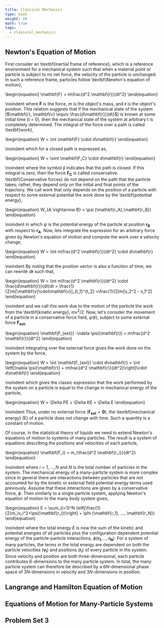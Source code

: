 ```yaml
---
title: Classical Mechanics
type: book
weight: 20
math: true
tags:
  - classical_mechanics
---
```


<!--more-->

## Newton's Equation of Motion

First consider an \textbf{inertial frame of reference}, which is a reference environment for a mechanical system such that when a material point or particle is subject to no net force, the velocity of the particle is unchanged. In such a reference frame, particles follow \textbf{Newton's equation of motion},

\begin{equation}
    \mathbf{F} = m\frac{d^2 \mathbf{r}}{dt^2}
\end{equation}

\noindent where $\mathbf{F}$ is the force, $m$ is the object's mass, and $\mathbf{r}$ is the object's position. This relation suggests that if the mechanical state of the system ($\mathbf{r}, \mathbf{v} \equiv \frac{d\mathbf{r}}{dt}$) is known at some initial time (t = 0), then the mechanical state of the system at arbitrary t is completely determined. The integral of the force over a path is called \textbf{work}, 

\begin{equation}
    W = \int \mathbf{F} \cdot d\mathbf{r}
\end{equation}

\noindent which for a closed path is expressed as,

\begin{equation}
    W = \oint \mathbf{F_C} \cdot d\mathbf{r}
\end{equation}

\noindent where the symbol $\oint$ indicates that the path is closed. If this integral is zero, then the force $\mathbf{F_C}$ is called conservative. \textbf{Conservative forces} do not depend on the path that the particle takes; rather, they depend only on the initial and final points of the trajectory. We call work that only depends on the position of a particle with respect to some external potential the work done by the \textbf{potential energy},

\begin{equation}
    W_{A \rightarrow B} = \psi (\mathbf{r_A},\mathbf{r_B}) 
\end{equation}

\noindent in which $\psi$ is the potential energy of the particle at position $\mathbf{r_B}$ with respect to $\mathbf{r_A}$. Now, lets integrate the expression for an arbitrary force given by Newton's equation of motion and compute the work over a velocity change,

\begin{equation}
    W = \int m\frac{d^2 \mathbf{r}}{dt^2} \cdot d\mathbf{r}
\end{equation}

\noindent By noting that the position vector is also a function of time, we can rewrite $d\mathbf{r}$ such that,

\begin{equation}
    W = \int m\frac{d^2 \mathbf{r}}{dt^2} \cdot \frac{d\mathbf{r}}{dt}dt = \frac{1}{2}m[\mathbf{v}\cdot\mathbf{v}]_{t_1}^{t_2} =\frac{1}{2}m[v_2^2 - v_1^2]
\end{equation}

\noindent and we call this work due to the motion of the particle the work from the \textbf{kinetic energy}, $mv^2/2$. Now, let's consider the movement of a particle in a conservative force field, $\psi(\mathbf{r})$, subject to some external force $\mathbf{F_{ext}}$, 

\begin{equation}
    \mathbf{F_{ext}} -\nabla \psi(\mathbf{r}) = m\frac{d^2 \mathbf{r}}{dt^2} 
\end{equation}

\noindent Integrating over the external force gives the work done on the system by the force,

\begin{equation}
    W = \int \mathbf{F_{ext}} \cdot d\mathbf{r} = \int \left[\nabla \psi(\mathbf{r}) + m\frac{d^2 \mathbf{r}}{dt^2}\right]\cdot d\mathbf{r}
\end{equation}

\noindent which gives the classic expression that the work performed by the system on a particle is equal to the change in mechanical energy of the particle,

\begin{equation}
    W = \Delta PE + \Delta KE = \Delta E
\end{equation}

\noindent Thus, under no external force ($\mathbf{F_{ext}} = \mathbf{0}$), the \textbf{mechanical energy} (E) of a particle does not change with time. Such a quantity is a constant of motion.

Of course, in the statistical theory of liquids we need to extend Newton's equations of motion to systems of many particles. The result is a system of equations describing the positions and velocities of each particle,

\begin{equation}
    \mathbf{F_i} = m_i\frac{d^2 \mathbf{r_i}}{dt^2}
\end{equation}

\noindent where $i = 1,...,N$ and $N$ is the total number of particles in the system. The mechanical energy of a many-particle system is more complex since in general there are interactions between particles that are not accounted for by the kinetic or external field potential energy terms used previously. Assume that these interactions are given by a conservative force, $\phi$. Then similarly to a single particle system, applying Newton's equation of motion to the many body system gives,

\begin{equation}
    E = \sum_{i=1}^N \left[\frac{1}{2}m_iv_i^2+\psi(\mathbf{r_i})\right] + \phi (\mathbf{r_1}, ..., \mathbf{r_N})
\end{equation}

\noindent where the total energy $E$ is now the sum of the kinetic and potential energies of all particles plus the configuration dependent potential energy of the particle-particle interactions, $\phi (\mathbf{r_1}, ..., \mathbf{r_N})$. For a system of many particles, the terms in the total energy are dependent on both the particle velocities ($\mathbf{v_i}$) and positions ($\mathbf{r_i}$) of every particle in the system. Since velocity and position are both three-dimensional, each particle contributes 6-dimensions to the many particle system. In total, the many particle system can therefore be described by a $6N$-dimensional phase space of $3N$-dimensions in velocity and $3N$-dimensions in position. 


## Langrange and Hamilton Equation of Motion

## Equations of Motion for Many-Particle Systems

## Problem Set 3
